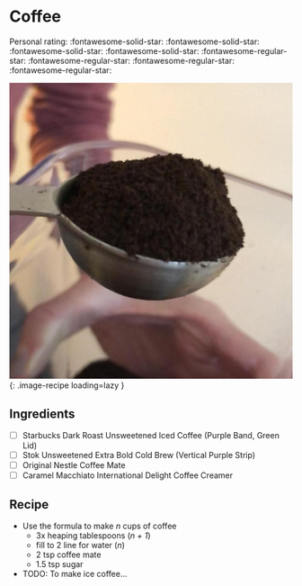 # Coffee

<!-- {cts} rating=1; (User can specify rating on scale of 1-5) -->

Personal rating: :fontawesome-solid-star: :fontawesome-solid-star: :fontawesome-solid-star: :fontawesome-solid-star: :fontawesome-regular-star: :fontawesome-regular-star: :fontawesome-regular-star: :fontawesome-regular-star:

<!-- {cte} -->

<!-- {cts} name_image=coffee.jpeg; (User can specify image name) -->

![coffee.jpeg](./coffee.jpeg){: .image-recipe loading=lazy }

<!-- {cte} -->

## Ingredients

- [ ] Starbucks Dark Roast Unsweetened Iced Coffee (Purple Band, Green Lid)
- [ ] Stok Unsweetened Extra Bold Cold Brew (Vertical Purple Strip)
- [ ] Original Nestle Coffee Mate
- [ ] Caramel Macchiato International Delight Coffee Creamer

## Recipe

- Use the formula to make *n* cups of coffee
  - 3x heaping tablespoons (*n + 1*)
  - fill to 2 line for water (*n*)
  - 2 tsp coffee mate
  - 1.5 tsp sugar
- TODO: To make ice coffee...
